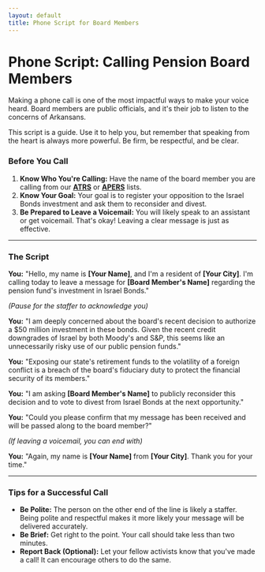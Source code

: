 ```yaml
---
layout: default
title: Phone Script for Board Members
---
```


# Phone Script: Calling Pension Board Members

Making a phone call is one of the most impactful ways to make your voice heard. Board members are public officials, and it's their job to listen to the concerns of Arkansans.

This script is a guide. Use it to help you, but remember that speaking from the heart is always more powerful. Be firm, be respectful, and be clear.

### Before You Call

1.  **Know Who You're Calling:** Have the name of the board member you are calling from our **[ATRS](../key-officials/atrs-board-of-trustees.md)** or **[APERS](../key-officials/apers-board-of-trustees.md)** lists.
2.  **Know Your Goal:** Your goal is to register your opposition to the Israel Bonds investment and ask them to reconsider and divest.
3.  **Be Prepared to Leave a Voicemail:** You will likely speak to an assistant or get voicemail. That's okay! Leaving a clear message is just as effective.

---

### The Script

**You:** "Hello, my name is **[Your Name]**, and I'm a resident of **[Your City]**. I'm calling today to leave a message for **[Board Member's Name]** regarding the pension fund's investment in Israel Bonds."

*(Pause for the staffer to acknowledge you)*

**You:** "I am deeply concerned about the board's recent decision to authorize a \$50 million investment in these bonds. Given the recent credit downgrades of Israel by both Moody's and S&P, this seems like an unnecessarily risky use of our public pension funds."

**You:** "Exposing our state's retirement funds to the volatility of a foreign conflict is a breach of the board's fiduciary duty to protect the financial security of its members."

**You:** "I am asking **[Board Member's Name]** to publicly reconsider this decision and to vote to divest from Israel Bonds at the next opportunity."

**You:** "Could you please confirm that my message has been received and will be passed along to the board member?"

*(If leaving a voicemail, you can end with)*

**You:** "Again, my name is **[Your Name]** from **[Your City]**. Thank you for your time."

---

### Tips for a Successful Call

* **Be Polite:** The person on the other end of the line is likely a staffer. Being polite and respectful makes it more likely your message will be delivered accurately.
* **Be Brief:** Get right to the point. Your call should take less than two minutes.
* **Report Back (Optional):** Let your fellow activists know that you've made a call! It can encourage others to do the same.
